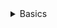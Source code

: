 <details>
<summary>Basics</summary>

```js
// include
// phpMyAdmin
// config/database
```

</details>
